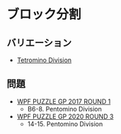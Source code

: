 # ブロック分割

## バリエーション
- [Tetromino Division](tetromino-division.md)

## 問題
- [WPF PUZZLE GP 2017 ROUND 1](../questions/wpfpgp2017-1.md)
	- B6-8. Pentomino Division
- [WPF PUZZLE GP 2020 ROUND 3](../questions/wpfpgp2020-3.md)
	- 14-15. Pentomino Division
